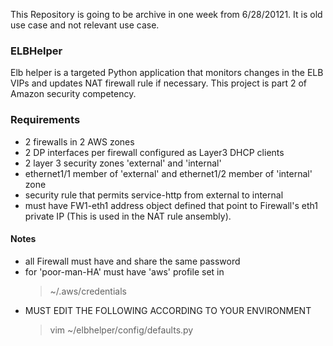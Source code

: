 This Repository is going to be archive in one week from 6/28/20121. It is old use case and not relevant use case. 

### ELBHelper
Elb helper is a targeted Python application that monitors changes in the ELB VIPs and updates NAT firewall rule 
if necessary.
This project is part 2 of Amazon security competency.

### Requirements
- 2 firewalls in 2 AWS zones
- 2 DP interfaces per firewall configured as Layer3 DHCP clients
- 2 layer 3 security zones 'external' and 'internal'
- ethernet1/1 member of 'external' and ethernet1/2 member of 'internal' zone
- security rule that permits service-http from external to internal
- must have FW1-eth1 address object defined that point to Firewall's eth1 private IP (This is used in the NAT rule ansembly).

#### Notes
- all Firewall must have and share the same password
- for 'poor-man-HA' must have 'aws' profile set in 
    >~/.aws/credentials
- MUST EDIT THE FOLLOWING ACCORDING TO YOUR ENVIRONMENT
    >vim ~/elbhelper/config/defaults.py
